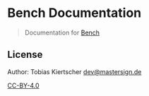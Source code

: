 # Bench Documentation

> Documentation for [Bench](https://winbench.org)

## License

Author: Tobias Kiertscher <dev@mastersign.de>

[CC-BY-4.0](https://creativecommons.org/licenses/by/4.0/)
